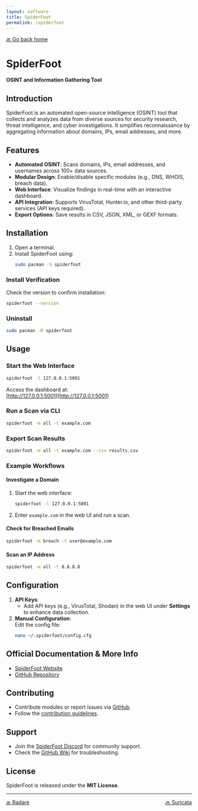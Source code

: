 ```yaml
---
layout: software
title: SpiderFoot
permalink: /spiderfoot
---
```


[🔙 Go back home](/)

# SpiderFoot  
**OSINT and Information Gathering Tool**

## Introduction  
SpiderFoot is an automated open-source intelligence (OSINT) tool that collects and analyzes data from diverse sources for security research, threat intelligence, and cyber investigations. It simplifies reconnaissance by aggregating information about domains, IPs, email addresses, and more.

## Features  
- **Automated OSINT**: Scans domains, IPs, email addresses, and usernames across 100+ data sources.  
- **Modular Design**: Enable/disable specific modules (e.g., DNS, WHOIS, breach data).  
- **Web Interface**: Visualize findings in real-time with an interactive dashboard.  
- **API Integration**: Supports VirusTotal, Hunter.io, and other third-party services (API keys required).  
- **Export Options**: Save results in CSV, JSON, XML, or GEXF formats.  

## Installation  

1. Open a terminal.  
2. Install SpiderFoot using:  
   ```sh  
   sudo pacman -S spiderfoot  
   ```  

### Install Verification  
Check the version to confirm installation:  
```sh  
spiderfoot --version  
```  

### Uninstall  
```sh  
sudo pacman -R spiderfoot  
```  

## Usage  

### Start the Web Interface  
```sh  
spiderfoot -l 127.0.0.1:5001  
```  
Access the dashboard at:  
[http://127.0.0.1:5001](http://127.0.0.1:5001)  

### Run a Scan via CLI  
```sh  
spiderfoot -m all -t example.com  
```  

### Export Scan Results  
```sh  
spiderfoot -m all -t example.com --csv results.csv  
```  

### Example Workflows  

#### Investigate a Domain  
1. Start the web interface:  
   ```sh  
   spiderfoot -l 127.0.0.1:5001  
   ```  
2. Enter `example.com` in the web UI and run a scan.  

#### Check for Breached Emails  
```sh  
spiderfoot -m breach -t user@example.com  
```  

#### Scan an IP Address  
```sh  
spiderfoot -m all -t 8.8.8.8  
```  

## Configuration  
1. **API Keys**:  
   - Add API keys (e.g., VirusTotal, Shodan) in the web UI under **Settings** to enhance data collection.  
2. **Manual Configuration**:  
   Edit the config file:  
   ```sh  
   nano ~/.spiderfoot/config.cfg  
   ```  

## Official Documentation & More Info  
- [SpiderFoot Website](https://www.spiderfoot.net/)  
- [GitHub Repository](https://github.com/smicallef/spiderfoot)  

## Contributing  
- Contribute modules or report issues via [GitHub](https://github.com/smicallef/spiderfoot).  
- Follow the [contribution guidelines](https://github.com/smicallef/spiderfoot/blob/master/CONTRIBUTING.md).  

## Support  
- Join the [SpiderFoot Discord](https://discord.gg/spiderfoot) for community support.  
- Check the [GitHub Wiki](https://github.com/smicallef/spiderfoot/wiki) for troubleshooting.  

## License  
SpiderFoot is released under the **MIT License**.  

---

<div style="display: flex; justify-content: space-between;">
  <a href="radare">🔙 Radare</a>
  <a href="suricata">🔜 Suricata</a>
</div>